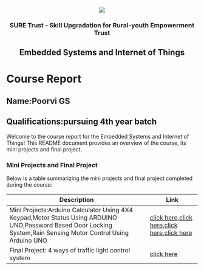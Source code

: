 <!-- PROJECT LOGO -->
<br />

<div align="center">
   <img src='https://user-images.githubusercontent.com/73131499/166115643-d3187f47-d38f-41b2-ae42-5ecbbc60de14.png' />


<h3 align="center">SURE Trust - Skill Upgradation for Rural-youth Empowerment Trust</h3>
  <h2>Embedded Systems and Internet of Things </h2>
</div>

# Course Report

## Name:Poorvi GS

## Qualifications:pursuing 4th year batch

Welcome to the course report for the Embedded Systems and Internet of Things! This README document provides an overview of the course, its mini projects and final project.

### Mini Projects and Final Project

Below is a table summarizing the mini projects and final project completed during the course:

| Description                               | Link                                    |
|-------------------------------------------|-----------------------------------------|
| Mini Projects:Arduino Calculator Using 4X4 Keypad,Motor Status Using ARDUINO UNO,Password Based Door Locking System,Rain Sensing Motor Control Using Arduino UNO     | [click here](https://github.com/sure-trust/G6_ES/tree/main/Mini%20Projects/Poorvi%20GS/Arduino%20Calculator%20Using%204x4%20Keypad),[click here](https://github.com/sure-trust/G6_ES/tree/main/Mini%20Projects/Poorvi%20GS/MOTOR%20STATUS%20USING%20ARDUINO%20UNO),[click here](https://github.com/sure-trust/G6_ES/tree/main/Mini%20Projects/Poorvi%20GS/Password%20based%20Door%20Locking%20System),[click here](https://github.com/sure-trust/G6_ES/tree/main/Mini%20Projects/Poorvi%20GS/Rain%20Sensing%20Motor%20Control%20using%20Arduino%20UNO)       |
| Final Project: 4 ways of traffic light control system       |[click here](https://github.com/Poorvi-git1/G6_ES/tree/main/Final%20Capstone%20Project/Poorvi%20GS/4%20ways%20of%20traffic%20light%20control%20system) |
